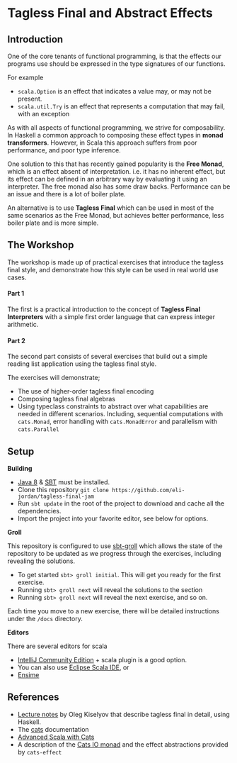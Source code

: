 # Tagless Final and Abstract Effects

## Introduction

One of the core tenants of functional programming, is that the effects our programs use should be expressed in the type signatures of our functions. 

For example 

- `scala.Option` is an effect that indicates a value may, or may not be present.
- `scala.util.Try` is an effect that represents a computation that may fail, with an exception

As with all aspects of functional programming, we strive for composability. In Haskell a common approach to composing these effect types in **monad transformers**. However, in Scala this approach suffers from poor performance, and poor type inference.

One solution to this that has recently gained popularity is the **Free Monad**, which is an effect absent of interpretation. i.e. it has no inherent effect, but its effect can be defined in an arbitrary way by evaluating it using an interpreter. The free monad also has some draw backs. Performance can be an issue and there is a lot of boiler plate.

An alternative is to use **Tagless Final** which can be used in most of the same scenarios as the Free Monad, but achieves better performance, less boiler plate and is more simple.

## The Workshop

The workshop is made up of practical exercises that introduce the tagless final style, and demonstrate how this style can be used in real world use cases.

#### Part 1

The first is a practical introduction to the concept of **Tagless Final Interpreters** with a simple first order language that 
can express integer arithmetic.

#### Part 2

The second part consists of several exercises that build out a simple reading list application using the tagless final style.

The exercises will demonstrate;

- The use of higher-order tagless final encoding
- Composing tagless final algebras
- Using typeclass constraints to abstract over what capabilities are needed in different scenarios. Including, sequential computations with `cats.Monad`, 
  error handling with `cats.MonadError` and parallelism with `cats.Parallel`

## Setup

**Building**

- [Java 8](https://java.com/en/download/) & [SBT](http://www.scala-sbt.org/1.0/docs/Setup.html) must be installed. 
- Clone this repository `git clone https://github.com/eli-jordan/tagless-final-jam`
- Run `sbt update` in the root of the project to download and cache all the dependencies.
- Import the project into your favorite editor, see below for options.

**Groll**

This repository is configured to use [sbt-groll](https://github.com/sbt/sbt-groll) which allows the state of the repository
to be updated as we progress through the exercises, including revealing the solutions.

- To get started `sbt> groll initial`. This will get you ready for the first exercise.
- Running `sbt> groll next` will reveal the solutions to the section
- Running `sbt> groll next` will reveal the next exercise, and so on.

Each time you move to a new exercise, there will be detailed instructions under the `/docs` directory.

**Editors**

There are several editors for scala

- [IntelliJ Community Edition](https://www.jetbrains.com/idea/download/) + scala plugin is a good option. 
- You can also use [Eclipse Scala IDE](http://scala-ide.org/), or
- [Ensime](https://github.com/ensime) 

## References

- [Lecture notes](http://okmij.org/ftp/tagless-final/course/lecture.pdf) by Oleg Kiselyov that describe tagless final in detail, 
  using Haskell.
- The [cats](https://typelevel.org/cats/) documentation
- [Advanced Scala with Cats](https://underscore.io/training/courses/advanced-scala/) 
- A description of the [Cats IO monad](https://typelevel.org/blog/2017/05/02/io-monad-for-cats.html) and the effect abstractions provided by `cats-effect`


